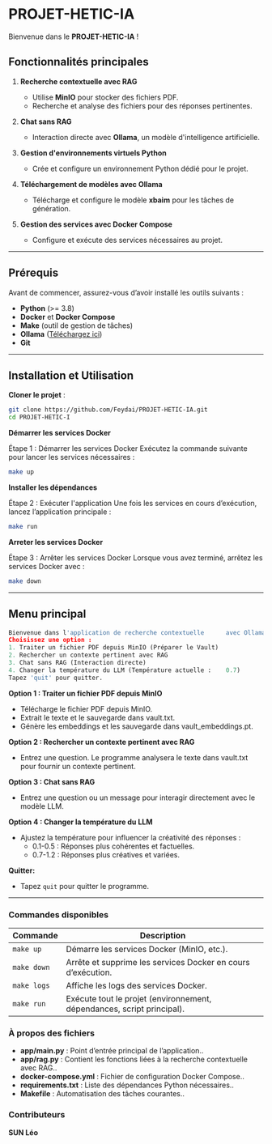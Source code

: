 # **PROJET-HETIC-IA**

Bienvenue dans le **PROJET-HETIC-IA** !

## **Fonctionnalités principales**

1. **Recherche contextuelle avec RAG**
   - Utilise **MinIO** pour stocker des fichiers PDF.
   - Recherche et analyse des fichiers pour des réponses pertinentes.

2. **Chat sans RAG**
   - Interaction directe avec **Ollama**, un modèle d'intelligence artificielle.

3. **Gestion d'environnements virtuels Python**
   - Crée et configure un environnement Python dédié pour le projet.

4. **Téléchargement de modèles avec Ollama**
   - Télécharge et configure le modèle **xbaim** pour les tâches de génération.

5. **Gestion des services avec Docker Compose**
   - Configure et exécute des services nécessaires au projet.

---

## **Prérequis**

Avant de commencer, assurez-vous d’avoir installé les outils suivants :

- **Python** (>= 3.8)
- **Docker** et **Docker Compose**
- **Make** (outil de gestion de tâches)
- **Ollama** ([Téléchargez ici](https://ollama.com))
- **Git**

---

## **Installation et Utilisation**

   **Cloner le projet** :

   ```bash
   git clone https://github.com/Feydai/PROJET-HETIC-IA.git
   cd PROJET-HETIC-I
   ```

   **Démarrer les services Docker**

   Étape 1 : Démarrer les services Docker
   Exécutez la commande suivante pour lancer les services nécessaires :

   ```bash
   make up
   ```

   **Installer les dépendances**

   Étape 2 : Exécuter l'application
   Une fois les services en cours d’exécution, lancez l’application principale :

   ```bash
   make run
   ```   
   **Arreter les services Docker**

   Étape 3 : Arrêter les services Docker
   Lorsque vous avez terminé, arrêtez les services Docker     avec :

   ```bash
   make down
   ```
   ---
   
   ## **Menu principal**
   
   ```py
   Bienvenue dans l'application de recherche contextuelle      avec Ollama !
   Choisissez une option :
   1. Traiter un fichier PDF depuis MinIO (Préparer le Vault)
   2. Rechercher un contexte pertinent avec RAG
   3. Chat sans RAG (Interaction directe)
   4. Changer la température du LLM (Température actuelle :    0.7)
   Tapez 'quit' pour quitter.
   ```

   **Option 1 : Traiter un fichier PDF depuis MinIO**
   - Télécharge le fichier PDF depuis MinIO.
   - Extrait le texte et le sauvegarde dans vault.txt.
   - Génère les embeddings et les sauvegarde dans       vault_embeddings.pt.

   **Option 2 : Rechercher un contexte pertinent avec RAG**
   - Entrez une question. Le programme analysera le texte    dans vault.txt pour fournir un contexte pertinent.

   **Option 3 : Chat sans RAG**
   - Entrez une question ou un message pour interagir       directement avec le modèle LLM.
     
   **Option 4 : Changer la température du LLM**
   - Ajustez la température pour influencer la créativité    des réponses :
       - 0.1-0.5 : Réponses plus cohérentes et factuelles.
       - 0.7-1.2 : Réponses plus créatives et variées.

   **Quitter:**
   - Tapez ```quit``` pour quitter le programme.

   ---
   
   ### **Commandes disponibles**
   
   | Commande | Description |
   | --- | --- |
   | `make up` | Démarre les services Docker (MinIO, etc.). |
   | `make down` | Arrête et supprime les services Docker en cours d’exécution. |
   | `make logs` | Affiche les logs des services Docker. |
   | `make run` | Exécute tout le projet (environnement, dépendances, script principal). |

   ### **À propos des fichiers**

   - **app/main.py** : Point d’entrée principal de l’application..
   - **app/rag.py** : Contient les fonctions liées à la recherche contextuelle avec RAG..
   - **docker-compose.yml** : Fichier de configuration Docker Compose..
   - **requirements.txt** : Liste des dépendances Python nécessaires..
   - **Makefile** : Automatisation des tâches courantes..

   ### **Contributeurs**
   
   **SUN Léo**

